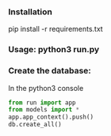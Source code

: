 ### Installation
pip install -r requirements.txt
### Usage: python3 run.py

### Create the database:
In the python3 console
```python
from run import app
from models import *
app.app_context().push()
db.create_all()
```
